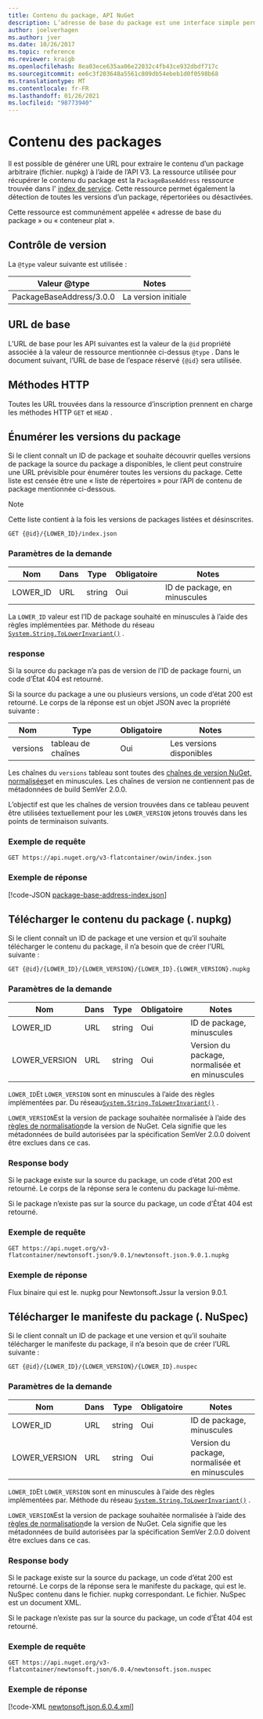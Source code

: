 ```yaml
---
title: Contenu du package, API NuGet
description: L’adresse de base du package est une interface simple permettant d’extraire le package lui-même.
author: joelverhagen
ms.author: jver
ms.date: 10/26/2017
ms.topic: reference
ms.reviewer: kraigb
ms.openlocfilehash: 8ea03ece635aa06e22032c4fb43ce932dbdf717c
ms.sourcegitcommit: ee6c3f203648a5561c809db54ebeb1d0f0598b68
ms.translationtype: MT
ms.contentlocale: fr-FR
ms.lasthandoff: 01/26/2021
ms.locfileid: "98773940"
---
```

# <a name="package-content"></a>Contenu des packages

Il est possible de générer une URL pour extraire le contenu d’un package arbitraire (fichier. nupkg) à l’aide de l’API V3. La ressource utilisée pour récupérer le contenu du package est la `PackageBaseAddress` ressource trouvée dans l' [index de service](service-index.md). Cette ressource permet également la détection de toutes les versions d’un package, répertoriées ou désactivées.

Cette ressource est communément appelée « adresse de base du package » ou « conteneur plat ».

## <a name="versioning"></a>Contrôle de version

La `@type` valeur suivante est utilisée :

Valeur @type              | Notes
------------------------ | -----
PackageBaseAddress/3.0.0 | La version initiale

## <a name="base-url"></a>URL de base

L’URL de base pour les API suivantes est la valeur de la `@id` propriété associée à la valeur de ressource mentionnée ci-dessus `@type` . Dans le document suivant, l’URL de base de l’espace réservé `{@id}` sera utilisée.

## <a name="http-methods"></a>Méthodes HTTP

Toutes les URL trouvées dans la ressource d’inscription prennent en charge les méthodes HTTP `GET` et `HEAD` .

## <a name="enumerate-package-versions"></a>Énumérer les versions du package

Si le client connaît un ID de package et souhaite découvrir quelles versions de package la source du package a disponibles, le client peut construire une URL prévisible pour énumérer toutes les versions du package. Cette liste est censée être une « liste de répertoires » pour l’API de contenu de package mentionnée ci-dessous.

> [!Note]
> Cette liste contient à la fois les versions de packages listées et désinscrites.

```
GET {@id}/{LOWER_ID}/index.json
```

### <a name="request-parameters"></a>Paramètres de la demande

Nom     | Dans     | Type    | Obligatoire | Notes
-------- | ------ | ------- | -------- | -----
LOWER_ID | URL    | string  | Oui      | ID de package, en minuscules

La `LOWER_ID` valeur est l’ID de package souhaité en minuscules à l’aide des règles implémentées par. Méthode du réseau [`System.String.ToLowerInvariant()`](/dotnet/api/system.string.tolowerinvariant?view=netstandard-2.0#System_String_ToLowerInvariant&preserve-view=true) .

### <a name="response"></a>response

Si la source du package n’a pas de version de l’ID de package fourni, un code d’État 404 est retourné.

Si la source du package a une ou plusieurs versions, un code d’état 200 est retourné. Le corps de la réponse est un objet JSON avec la propriété suivante :

Nom     | Type             | Obligatoire | Notes
-------- | ---------------- | -------- | -----
versions | tableau de chaînes | Oui      | Les versions disponibles

Les chaînes du `versions` tableau sont toutes des [chaînes de version NuGet, normalisées](../concepts/package-versioning.md#normalized-version-numbers)et en minuscules. Les chaînes de version ne contiennent pas de métadonnées de build SemVer 2.0.0.

L’objectif est que les chaînes de version trouvées dans ce tableau peuvent être utilisées textuellement pour les `LOWER_VERSION` jetons trouvés dans les points de terminaison suivants.

### <a name="sample-request"></a>Exemple de requête

```
GET https://api.nuget.org/v3-flatcontainer/owin/index.json
```

### <a name="sample-response"></a>Exemple de réponse

[!code-JSON [package-base-address-index.json](./_data/package-base-address-index.json)]

## <a name="download-package-content-nupkg"></a>Télécharger le contenu du package (. nupkg)

Si le client connaît un ID de package et une version et qu’il souhaite télécharger le contenu du package, il n’a besoin que de créer l’URL suivante :

```
GET {@id}/{LOWER_ID}/{LOWER_VERSION}/{LOWER_ID}.{LOWER_VERSION}.nupkg
```

### <a name="request-parameters"></a>Paramètres de la demande

Nom          | Dans     | Type   | Obligatoire | Notes
------------- | ------ | ------ | -------- | -----
LOWER_ID      | URL    | string | Oui      | ID de package, minuscules
LOWER_VERSION | URL    | string | Oui      | Version du package, normalisée et en minuscules

`LOWER_ID`Et `LOWER_VERSION` sont en minuscules à l’aide des règles implémentées par. Du réseau[`System.String.ToLowerInvariant()`](/dotnet/api/system.string.tolowerinvariant?view=netstandard-2.0#System_String_ToLowerInvariant&preserve-view=true)
.

`LOWER_VERSION`Est la version de package souhaitée normalisée à l’aide des [règles de normalisation](../concepts/package-versioning.md#normalized-version-numbers)de la version de NuGet. Cela signifie que les métadonnées de build autorisées par la spécification SemVer 2.0.0 doivent être exclues dans ce cas.

### <a name="response-body"></a>Response body

Si le package existe sur la source du package, un code d’état 200 est retourné. Le corps de la réponse sera le contenu du package lui-même.

Si le package n’existe pas sur la source du package, un code d’État 404 est retourné.

### <a name="sample-request"></a>Exemple de requête

```
GET https://api.nuget.org/v3-flatcontainer/newtonsoft.json/9.0.1/newtonsoft.json.9.0.1.nupkg
```

### <a name="sample-response"></a>Exemple de réponse

Flux binaire qui est le. nupkg pour Newtonsoft.Jssur la version 9.0.1.

## <a name="download-package-manifest-nuspec"></a>Télécharger le manifeste du package (. NuSpec)

Si le client connaît un ID de package et une version et qu’il souhaite télécharger le manifeste du package, il n’a besoin que de créer l’URL suivante :

```
GET {@id}/{LOWER_ID}/{LOWER_VERSION}/{LOWER_ID}.nuspec
```

### <a name="request-parameters"></a>Paramètres de la demande

Nom          | Dans     | Type   | Obligatoire | Notes
------------- | ------ | ------ | -------- | -----
LOWER_ID      | URL    | string | Oui      | ID de package, minuscules
LOWER_VERSION | URL    | string | Oui      | Version du package, normalisée et en minuscules

`LOWER_ID`Et `LOWER_VERSION` sont en minuscules à l’aide des règles implémentées par. Méthode du réseau [`System.String.ToLowerInvariant()`](/dotnet/api/system.string.tolowerinvariant?view=netstandard-2.0#System_String_ToLowerInvariant&preserve-view=true) .

`LOWER_VERSION`Est la version de package souhaitée normalisée à l’aide des [règles de normalisation](../concepts/package-versioning.md#normalized-version-numbers)de la version de NuGet. Cela signifie que les métadonnées de build autorisées par la spécification SemVer 2.0.0 doivent être exclues dans ce cas.

### <a name="response-body"></a>Response body

Si le package existe sur la source du package, un code d’état 200 est retourné. Le corps de la réponse sera le manifeste du package, qui est le. NuSpec contenu dans le fichier. nupkg correspondant. Le fichier. NuSpec est un document XML.

Si le package n’existe pas sur la source du package, un code d’État 404 est retourné.

### <a name="sample-request"></a>Exemple de requête

```
GET https://api.nuget.org/v3-flatcontainer/newtonsoft.json/6.0.4/newtonsoft.json.nuspec
```

### <a name="sample-response"></a>Exemple de réponse

[!code-XML [newtonsoft.json.6.0.4.xml](./_data/newtonsoft.json.6.0.4.xml)]
